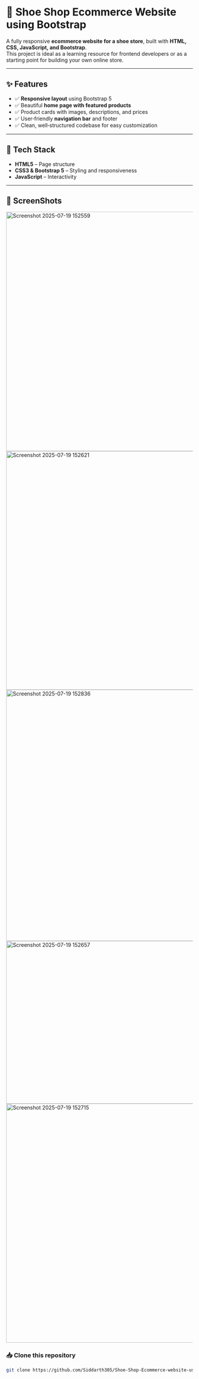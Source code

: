 # 🛒 Shoe Shop Ecommerce Website using Bootstrap

A fully responsive **ecommerce website for a shoe store**, built with **HTML, CSS, JavaScript, and Bootstrap**.  
This project is ideal as a learning resource for frontend developers or as a starting point for building your own online store.

---

## ✨ Features

- ✅ **Responsive layout** using Bootstrap 5
- ✅ Beautiful **home page with featured products**
- ✅ Product cards with images, descriptions, and prices
- ✅ User‑friendly **navigation bar** and footer
- ✅ Clean, well‑structured codebase for easy customization

---

## 📌 Tech Stack

- **HTML5** – Page structure  
- **CSS3 & Bootstrap 5** – Styling and responsiveness  
- **JavaScript** – Interactivity  

---

## 🚀 ScreenShots


<img width="1365" height="646" alt="Screenshot 2025-07-19 152559" src="https://github.com/user-attachments/assets/c949af13-ccec-49cb-bb39-ef78f925705c" />
<img width="1365" height="644" alt="Screenshot 2025-07-19 152621" src="https://github.com/user-attachments/assets/2c61ecd0-d7f5-4180-b5c3-69281d4ee120" />
<img width="1365" height="678" alt="Screenshot 2025-07-19 152836" src="https://github.com/user-attachments/assets/eb2d5e11-44fa-4814-9bb4-38b50f8270ab" />
<img width="1365" height="439" alt="Screenshot 2025-07-19 152657" src="https://github.com/user-attachments/assets/befb68d6-4854-4d19-8871-dffc35e0ef2c" />
<img width="1365" height="645" alt="Screenshot 2025-07-19 152715" src="https://github.com/user-attachments/assets/400e05dd-eb20-427d-8931-479632c2b486" />

  

### 📥 Clone this repository
```bash
git clone https://github.com/Siddarth305/Shoe-Shop-Ecommerce-website-using-Bootstrap.git


 
